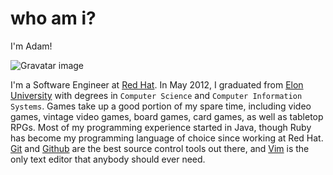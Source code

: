 # who am i?

I'm Adam!

![Gravatar image](http://www.gravatar.com/avatar/322bf4d29695c86854700624da8649fb.png?s=180)

I'm a Software Engineer at [Red Hat](http://redhat.com).
In May 2012, I graduated from [Elon University](http://elon.edu) with degrees in `Computer Science` and `Computer Information Systems`.
Games take up a good portion of my spare time, including video games, vintage video games, board games, card games, as well as tabletop RPGs.
Most of my programming experience started in Java, though Ruby has become my programming language of choice since working at Red Hat.
[Git](http://git-scm.com/) and [Github](http://github.com) are the best source control tools out there, and [Vim](http://www.vim.org/) is the only text editor that anybody should ever need.
